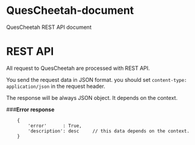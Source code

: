# QuesCheetah-document
QuesCheetah REST API document


# REST API

All request to QuesCheetah are processed with REST API.

You send the request data in JSON format. you should set ```content-type: application/json``` in the request header.

The response will be always JSON object. It depends on the context.


###**Error response**

``` 
    {
        'error'      : True,
        'description': desc     // this data depends on the context.
    }
```